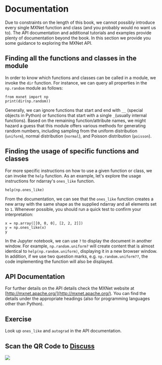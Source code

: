 # Documentation

Due to constraints on the length of this book, we cannot possibly introduce every single MXNet function and class (and you probably would no want us to). The API documentation and additional tutorials and examples provide plenty of documentation beyond the book. In this section we provide you some guidance to exploring the MXNet API.

## Finding all the functions and classes in the module

In order to know which functions and classes can be called in a module, we invoke the `dir` function. For instance, we can query all properties in the `np.random` module as follows:

```{.python .input  n=1}
from mxnet import np
print(dir(np.random))
```

Generally, we can ignore functions that start and end with `__` (special objects in Python) or functions that start with a single `_`(usually internal functions). Based on the remaining function/attribute names, we might hazard a guess that this module offers various methods for generating random numbers, including sampling from the uniform distribution (`uniform`), normal distribution (`normal`), and Poisson distribution  (`poisson`).

## Finding the usage of specific functions and classes

For more specific instructions on how to use a given function or class, we can invoke the  `help` function. As an example, let's explore the usage instructions for ndarray's `ones_like` function.

```{.python .input}
help(np.ones_like)
```

From the documentation, we can see that the `ones_like` function creates a new array with the same shape as the supplied ndarray and all elements set to `1`. Whenever possible, you should run a quick test to confirm your interpretation:

```{.python .input}
x = np.array([[0, 0, 0], [2, 2, 2]])
y = np.ones_like(x)
y
```

In the Jupyter notebook, we can use `?` to display the document in another window. For example, `np.random.uniform?` will create content that is almost identical to `help(np.random.uniform)`, displaying it in a new browser window. In addition, if we use two question marks, e.g. `np.random.uniform??`, the code implementing the function will also be displayed.

## API Documentation

For further details on the API details check the MXNet website at  [http://mxnet.apache.org/](http://mxnet.apache.org/). You can find the details under the appropriate headings (also for programming languages other than Python).

## Exercise

Look up `ones_like` and `autograd` in the API documentation.

## Scan the QR Code to [Discuss](https://discuss.mxnet.io/t/2322)

![](../img/qr_lookup-api.svg)
